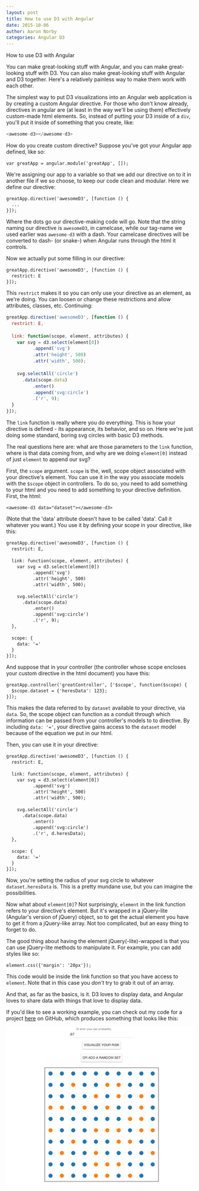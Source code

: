 ```yaml
---
layout: post
title: How to use D3 with Angular
date: 2015-10-06
author: Aaron Norby
categories: Angular D3
---
```


How to use D3 with Angular

You can make great-looking stuff with Angular, and you can make great-looking stuff
with D3. You can also make great-looking stuff with Angular and D3 together. Here's
a relatively painless way to make them work with each other. 

The simplest way to put D3 visualizations into an Angular web application is by
creating a custom Angular directive. For those who don't know already, directives
in angular are (at least in the way we'll be using them) effectively custom-made
html elements. So, instead of putting your D3 inside of a `div`, you'll put it
inside of something that you create, like: 

~~~javascript
<awesome-d3></awesome-d3>
~~~

How do you create custom directive? Suppose you've got your Angular app defined,
like so: 

~~~
var greatApp = angular.module('greatApp', []);
~~~

We're assigning our app to a variable so that we add our directive on to it in
another file if we so choose, to keep our code clean and modular. Here we define
our directive: 

~~~
greatApp.directive('awesomeD3', [function () {
  ...
}]);
~~~

Where the dots go our directive-making code will go. Note that the string naming
our directive is `awesomeD3`, in camelcase, while our tag-name we used earlier was
`awesome-d3` with a dash. Your camelcase directives will be converted to dash- (or
snake-) when Angular runs through the html it controls. 

Now we actually put some filling in our directive: 

~~~
greatApp.directive('awesomeD3', [function () {
  restrict: E
}]);
~~~

This `restrict` makes it so you can only use your directive as an element, as we're
doing. You can loosen or change these restrictions and allow attributes, classes, etc.
Continuing: 

~~~javascript
greatApp.directive('awesomeD3', [function () {
  restrict: E,

  link: function(scope, element, attributes) {
    var svg = d3.select(element[0])
          .append('svg')
          .attr('height', 500)
          .attr('width', 500);
    
    svg.selectAll('circle')
      .data(scope.data)
          .enter()
          .append('svg:circle')
          .('r', 9);
  }
}]);
~~~

The `link` function is really where you do everything. This is how your directive
is defined - its appearance, its behavior, and so on. Here we're just doing
some standard, boring svg circles with basic D3 methods.  

The real questions here are: what are those parameters to the `link` function, 
where is that data coming from, and why are we doing `element[0]` instead of just
`element` to append our svg? 

First, the `scope` argument. `scope` is the, well, scope object associated with your directive's
element. You can use it in the way you associate models with the `$scope` object in
controllers. To do so, you need to add something to your html and you need to add
something to your directive definition. First, the html: 

~~~
<awesome-d3 data="dataset"></awesome-d3>
~~~

(Note that the 'data' attribute doesn't have to be called 'data'. Call it whatever
you want.) You use it by defining your scope in your directive, like this: 

~~~
greatApp.directive('awesomeD3', [function () {
  restrict: E,

  link: function(scope, element, attributes) {
    var svg = d3.select(element[0])
          .append('svg')
          .attr('height', 500)
          .attr('width', 500);
    
    svg.selectAll('circle')
      .data(scope.data)
          .enter()
          .append('svg:circle')
          .('r', 9);
  },

  scope: {
    data: '='
  }
}]);
~~~

And suppose that in your controller (the controller whose scope encloses your
custom directive in the html document) you have this: 

~~~
greatApp.controller('greatController', ['$scope', function($scope) {
  $scope.dataset = {'heresData': 123};
}]);
~~~

This makes the data referred to by `dataset` available to your directive, via
`data`. So, the scope object can function as a conduit through which information
can be passed from your controller's models to to directive. By including `data:
'='`, your directive gains access to the `dataset` model because of the equation we
put in our html. 

Then, you can use it in your directive: 

~~~
greatApp.directive('awesomeD3', [function () {
  restrict: E,

  link: function(scope, element, attributes) {
    var svg = d3.select(element[0])
          .append('svg')
          .attr('height', 500)
          .attr('width', 500);
    
    svg.selectAll('circle')
      .data(scope.data)
          .enter()
          .append('svg:circle')
          .('r', d.heresData);
  },

  scope: {
    data: '='
  }
}]);
~~~

Now, you're setting the radius of your svg circle to whatever `dataset.heresData` is.
This is a pretty mundane use, but you can imagine the possibilities. 

Now what about `element[0]`? Not surprisingly, `element` in the link function
refers to your directive's element. But it's wrapped in a jQuery-lite (Angular's
version of jQuery) object, so to get the actual element you have to get it from a
jQuery-like array. Not too complicated, but an easy thing to forget to do. 

The good thing about having the element jQuery(-lite)-wrapped is that you can use
jQuery-lite methods to manipulate it. For example, you can add styles like so:

~~~
element.css({'margin': '20px'});
~~~

This code would be inside the link function so that you have access to `element`.
Note that in this case you *don't* try to grab it out of an array. 

And that, as far as the basics, is it. D3 loves to display data, and Angular loves to share
data with things that love to display data. 

If you'd like to see a working example, you can check out my code for a project
[here](https://github.com/aaronnorby/riskField) on GitHub, which produces something
that looks like this: 

![riskField](/assets/riskFieldScreenshot.jpg)




